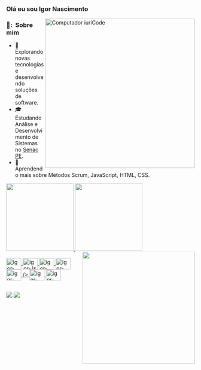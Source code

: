 ### Olá eu sou Igor Nascimento
<img src="https://raw.githubusercontent.com/MicaelliMedeiros/micaellimedeiros/master/image/computer-illustration.png" min-width="400px" max-width="400px" width="400px" align="right" alt="Computador iuriCode">
<h3> 👨: &nbsp;Sobre mim </h3>

- 🤔 &nbsp; Explorando novas tecnologias e desenvolvendo soluções de software.
- 🎓 &nbsp; Estudando Análise e Desenvolvimento de Sistemas no <a href="[link da sua faculdade](https://faculdadesenacpe.edu.br/)">Senac PE</a>.
- 🌱 &nbsp; Aprendendo mais sobre Métodos Scrum, JavaScript, HTML, CSS.

 <a href="https://github.com/IgorNascimentoDEV">
 <img height="180em" src="https://github-readme-stats.vercel.app/api?username=IgorNascimentoDEV&show_icons=true&theme=dark&include_all_commits=true&count_private=true"/>
 <img height="180em" src="https://github-readme-stats.vercel.app/api/top-langs/?username=IgorNascimentoDEV&layout=compact&langs_count=7&theme=dark"/>
 <img align="right" width="300" src="https://i2.wp.com/allhtaccess.info/wp-content/uploads/2018/03/programming.gif?fit=1281%2C716&ssl=1" />
 
</div>

  <div style="display: inline_block"><br>
  <img align="center" alt="igor-Java" height="30" width="40" <img src="https://cdn.jsdelivr.net/gh/devicons/devicon/icons/java/java-original-wordmark.svg" />
  <img align="center" alt="igor-Js" height="30" width="40" <img src="https://cdn.jsdelivr.net/gh/devicons/devicon/icons/javascript/javascript-original.svg" />
  <img align="center" alt="igor-HTML" height="30" width="40" <img src="https://cdn.jsdelivr.net/gh/devicons/devicon/icons/html5/html5-original-wordmark.svg" />
  <img align="center" alt="igor-CSS" height="30" width="40" <img src="https://cdn.jsdelivr.net/gh/devicons/devicon/icons/css3/css3-original-wordmark.svg" />
  <img align="center" alt="igor-Angular" height="30" width="40" <img src="https://cdn.jsdelivr.net/gh/devicons/devicon/icons/angularjs/angularjs-original.svg" /> />
  <img align="center" alt="igor-git" height="30" width="40" <img src="https://cdn.jsdelivr.net/gh/devicons/devicon/icons/git/git-original.svg" />
  <img align="center" alt="igor-gitHub" height="30" width="40" <img src="https://cdn.jsdelivr.net/gh/devicons/devicon/icons/github/github-original-wordmark.svg" />
  
  
  
  
  
</div>
  
  ##
  
  <div>
     <a href="https://instagram.com/igor17vinicius" target="_blank"><img src="https://img.shields.io/badge/-Instagram-%23E4405F?style=for-the-badge&logo=instagram&logoColor=white" target="_blank"></a>
     <a href="https://www.linkedin.com/in/igor-vinicius-da-silva-nascimento" target="_blank"><img src="https://img.shields.io/badge/-LinkedIn-%230077B5?style=for-the-badge&logo=linkedin&logoColor=white" target="_blank"></a> 
  <div>

